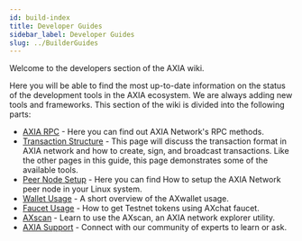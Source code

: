 ```yaml
---
id: build-index
title: Developer Guides
sidebar_label: Developer Guides
slug: ../BuilderGuides
---
```


Welcome to the developers section of the AXIA wiki.

Here you will be able to find the most up-to-date information on the status of the development tools in the AXIA ecosystem. We are always adding new tools and frameworks.
This section of the wiki is divided into the following parts:



- [AXIA RPC](AXIANetworkRPC) -  Here you can find out AXIA Network's RPC methods.
- [Transaction Structure](TransactionStructure) - This page will discuss the transaction format in AXIA network and how to create, sign, and broadcast transactions. Like the other pages in this guide, this page demonstrates some of the available tools.
- [Peer Node Setup](PeerNodeSetup) - Here you can find How to setup the AXIA Network peer node in your Linux system.
- [Wallet Usage](AXwallet) -  A short overview of the AXwallet usage.
- [Faucet Usage](Faucet) - How to get Testnet tokens using AXchat faucet.
- [AXscan](AXscan) - Learn to use the AXscan, an AXIA network explorer utility.
- [AXIA Support](https://discord.gg/axianetwork) - Connect with our community of experts to learn or ask.


